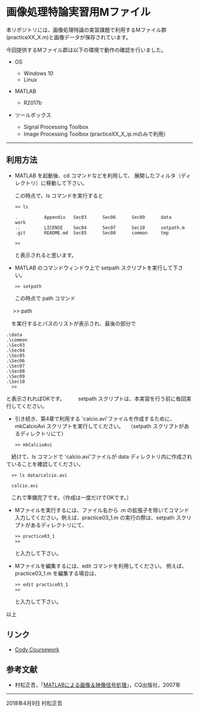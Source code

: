 # 画像処理特論実習用Mファイル

本リポジトリには、画像処理特論の実習課題で利用するMファイル群(practiceXX_X.m)と画像データが保存されています。

今回提供するMファイル郡は以下の環境で動作の確認を行いました。

- OS
  - Windows 10
  - Linux 

- MATLAB
  - R2017b

- ツールボックス
  - Signal Processing Toolbox
  - Image Processing Toolbox (practiceXX_X_ip.mのみで利用） 

---
## 利用方法 

- MATLAB を起動後、cd コマンドなどを利用して、
  展開したフィルタ（ディレクトリ）に移動して下さい。

  この時点で、ls コマンドを実行すると

      >> ls
        
      .          Appendix   Sec03      Sec06      Sec09      data       work       
      ..         LICENSE    Sec04      Sec07      Sec10      setpath.m  
      .git       README.md  Sec05      Sec08      common     tmp               
      
      >>

  と表示されると思います。

- MATLAB のコマンドウィンドウ上で setpath スクリプトを実行して下さい。

      >> setpath
  
  この時点で path コマンド

　    >> path

　を実行するとパスのリストが表示され、最後の部分で

	.\data
	.\common
	.\Sec03
	.\Sec04
	.\Sec05
	.\Sec06
	.\Sec07
	.\Sec08
	.\Sec09
	.\Sec10
      >>

  と表示されればOKです。
　
　setpath スクリプトは、本実習を行う前に毎回実行してください。

- 引き続き、第4章で利用する 'calcio.avi'ファイルを作成するために、mkCalcioAvi スクリプトを実行してください。
　（setpath スクリプトがあるディレクトリにて）

      >> mkCalcioAvi

　続けて、ls コマンドで 'calcio.avi'ファイルが data ディレクトリ内に作成されていることを確認してください。

      >> ls data/calcio.avi
        
      calcio.avi  

　これで準備完了です。（作成は一度だけでOKです。）

- Mファイルを実行するには、ファイル名から .m の拡張子を除いてコマンド入力してください。例えば、practice03_1.m の実行の際は、setpath スクリプトがあるディレクトリにて、

      >> practice03_1
      >>

  と入力して下さい。

- Mファイルを編集するには、edit コマンドを利用してください。
  例えば、practice03_1.m を編集する場合は、

      >> edit practice03_1
      >>

  と入力して下さい。

以上

## リンク

- [Cody Coursework](https://coursework.mathworks.com/courses/4881-2018)

## 参考文献
- 村松正吾，「[MATLABによる画像＆映像信号処理](http://www.cqpub.co.jp/hanbai/books/30/30941.htm)」，CQ出版社，2007年
---
2018年4月9日 村松正吾
